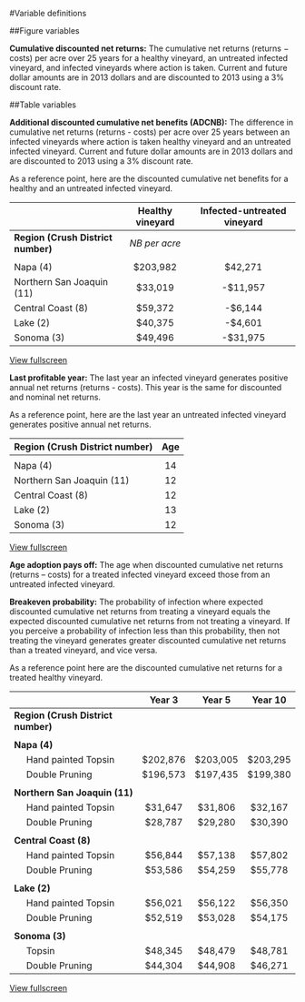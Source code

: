 #Variable definitions

##Figure variables

**Cumulative discounted net returns:** The cumulative net returns (returns &minus; costs) per acre over 25 years for a healthy vineyard, an untreated infected vineyard, and infected vineyards where action is taken. Current and future dollar amounts are in 2013 dollars and are discounted to 2013 using a 3% discount rate. 

<a id="tablevars"></a>
##Table variables

**Additional discounted cumulative net benefits (ADCNB):** The difference in cumulative net returns (returns - costs) per acre over 25 years between an infected vineyards where action is taken healthy vineyard and an untreated infected vineyard. Current and future dollar amounts are in 2013 dollars and are discounted to 2013 using a 3% discount rate.  

As a reference point, here are the discounted cumulative net benefits for a healthy and an untreated infected vineyard. 

|                                  | **Healthy vineyard** | **Infected-untreated vineyard** |
  -------------------------------- | :------------------: | :-----------------------------: |
**Region (Crush District number)** | *NB per acre*                                         ||
|                                                                                         |||
Napa (4)                           | $203,982             | $42,271                         |
Northern San Joaquin (11)          | $33,019              | -$11,957                        |
Central Coast (8)                  | $59,372              | -$6,144                         |
Lake (2)                           | $40,375              | -$4,601                         |
Sonoma (3)                         |$49,496               | -$31,975                        |

<a href="images/variable-table01.png" class="swipebox hide-for-phones"><i class="fa fa-search-plus" aria-hidden="true"></i> View fullscreen</a>  

**Last profitable year:** The last year an infected vineyard generates positive annual net returns (returns - costs). This year is the same for discounted and nominal net returns.  

As a reference point, here are the last year an untreated infected vineyard generates positive annual net returns. 

| **Region (Crush District number)** | **Age** |
  :--------------------------------- |   :-:   |
|                                             ||
  Napa (4)                           |   14    |
  Northern San Joaquin (11)          |   12    |
  Central Coast (8)                  |   12    |
  Lake (2)                           |   13    |
  Sonoma (3)                         |   12    |

<a href="images/variable-table02.png" class="swipebox hide-for-phones"><i class="fa fa-search-plus" aria-hidden="true"></i> View fullscreen</a>  

**Age adoption pays off:** The age when discounted cumulative net returns (returns – costs) for a treated infected vineyard exceed those from an untreated infected vineyard.  

**Breakeven probability:**  The probability of infection where expected discounted cumulative net returns from treating a vineyard equals the expected discounted cumulative net returns from not treating a vineyard. If you perceive a probability of infection less than this probability, then not treating the vineyard generates greater discounted cumulative net returns than a treated vineyard, and vice versa.  

As a reference point here are the discounted cumulative net returns for a treated healthy vineyard.  

|                                                 | Year 3   | Year 5   | Year 10  |
 ------------------------------------------------ | :------: | :------: | :------: |
**Region (Crush District number)** |                                             |||
|                                                                               ||||
**Napa (4)**                                                                    ||||		
&nbsp;&nbsp;&nbsp;&nbsp;&nbsp;Hand painted Topsin | $202,876 | $203,005 | $203,295 |
&nbsp;&nbsp;&nbsp;&nbsp;&nbsp;Double Pruning      | $196,573 | $197,435 | $199,380 |
|                                                                               ||||			
**Northern San Joaquin (11)**                                                   ||||
&nbsp;&nbsp;&nbsp;&nbsp;&nbsp;Hand painted Topsin | $31,647  | $31,806  | $32,167  |
&nbsp;&nbsp;&nbsp;&nbsp;&nbsp;Double Pruning      | $28,787  | $29,280  | $30,390  |
|                                                                               ||||
**Central Coast (8)**                                                           ||||
&nbsp;&nbsp;&nbsp;&nbsp;&nbsp;Hand painted Topsin | $56,844  | $57,138  | $57,802  |
&nbsp;&nbsp;&nbsp;&nbsp;&nbsp;Double Pruning      | $53,586  | $54,259  | $55,778  |
|                                                                               ||||
**Lake (2)**                                                                    ||||
&nbsp;&nbsp;&nbsp;&nbsp;&nbsp;Hand painted Topsin | $56,021  | $56,122  | $56,350  |
&nbsp;&nbsp;&nbsp;&nbsp;&nbsp;Double Pruning      | $52,519  | $53,028  | $54,175  |
|                                                                               ||||
**Sonoma (3)**                                                                  ||||
&nbsp;&nbsp;&nbsp;&nbsp;&nbsp;Topsin              | $48,345  | $48,479  | $48,781  |
&nbsp;&nbsp;&nbsp;&nbsp;&nbsp;Double Pruning      | $44,304  | $44,908  | $46,271  |

<a href="images/variable-table03.png" class="swipebox hide-for-tablets"><i class="fa fa-search-plus" aria-hidden="true"></i> View fullscreen</a>  